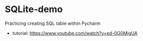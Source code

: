 # SQLite-demo
Practicing creating SQL table within Pycharm
- tutorial: https://www.youtube.com/watch?v=pd-0G0MigUA

